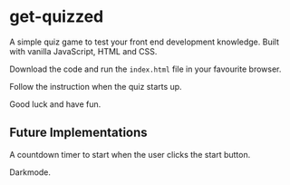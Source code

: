 # get-quizzed

A simple quiz game to test your front end development knowledge. Built with vanilla JavaScript, HTML and CSS.

Download the code and run the ```index.html``` file in your favourite browser.

Follow the instruction when the quiz starts up. 

Good luck and have fun.

## Future Implementations

A countdown timer to start when the user clicks the start button.

Darkmode.


